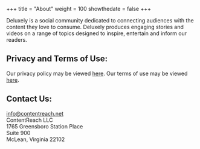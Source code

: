 +++
title = "About"
weight = 100
showthedate = false
+++

Deluxely is a social community dedicated to connecting audiences with the content they love to consume. Deluxely produces engaging stories and videos on a range of topics designed to inspire, entertain and inform our readers.

## Privacy and Terms of Use:
Our privacy policy may be viewed [here](/privacypolicy). Our terms of use may be viewed [here](/terms).

## Contact Us:
[info@contentreach.net](mailto:info@contentreach.net)<br>
ContentReach LLC<br>
1765 Greensboro Station Place<br>
Suite 900<br>
McLean, Virginia 22102<br>
